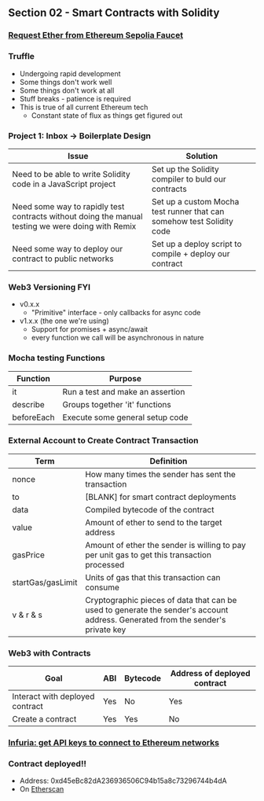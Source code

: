 ## Section 02 - Smart Contracts with Solidity

### [Request Ether from Ethereum Sepolia Faucet](https://sepoliafaucet.com/)

### Truffle

- Undergoing rapid development
- Some things don't work well
- Some things don't work at all
- Stuff breaks - patience is required
- This is true of all current Ethereum tech
  - Constant state of flux as things get figured out

### Project 1: Inbox -> Boilerplate Design

| Issue                                                                                             | Solution                                                              |
| ------------------------------------------------------------------------------------------------- | --------------------------------------------------------------------- |
| Need to be able to write Solidity code in a JavaScript project                                    | Set up the Solidity compiler to buld our contracts                    |
| Need some way to rapidly test contracts without doing the manual testing we were doing with Remix | Set up a custom Mocha test runner that can somehow test Solidity code |
| Need some way to deploy our contract to public networks                                           | Set up a deploy script to compile + deploy our contract               |

### Web3 Versioning FYI

- v0.x.x
  - "Primitive" interface - only callbacks for async code
- v1.x.x (the one we're using)
  - Support for promises + async/await
  - every function we call will be asynchronous in nature

### Mocha testing Functions

| Function   | Purpose                          |
| ---------- | -------------------------------- |
| it         | Run a test and make an assertion |
| describe   | Groups together 'it' functions   |
| beforeEach | Execute some general setup code  |

### External Account to Create Contract Transaction

| Term              | Definition                                                                                                                      |
| ----------------- | ------------------------------------------------------------------------------------------------------------------------------- |
| nonce             | How many times the sender has sent the transaction                                                                              |
| to                | [BLANK] for smart contract deployments                                                                                          |
| data              | Compiled bytecode of the contract                                                                                               |
| value             | Amount of ether to send to the target address                                                                                   |
| gasPrice          | Amount of ether the sender is willing to pay per unit gas to get this transaction processed                                     |
| startGas/gasLimit | Units of gas that this transaction can consume                                                                                  |
| v & r & s         | Cryptographic pieces of data that can be used to generate the sender's account address. Generated from the sender's private key |

### Web3 with Contracts

| Goal                            | ABI | Bytecode | Address of deployed contract |
| ------------------------------- | --- | -------- | ---------------------------- |
| Interact with deployed contract | Yes | No       | Yes                          |
| Create a contract               | Yes | Yes      | No                           |

### [Infuria: get API keys to connect to Ethereum networks](https://app.infura.io/)

### Contract deployed!!

- Address: 0xd45eBc82dA236936506C94b15a8c73296744b4dA
- On [Etherscan](https://etherscan.io/address/0xd45eBc82dA236936506C94b15a8c73296744b4dA)
